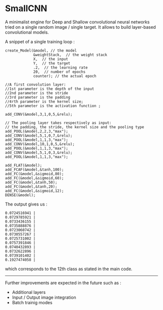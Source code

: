 # SmallCNN

A minimalist engine for Deep and Shallow convolutional neural networks tried on a single random image / single target. It allows to build layer-based convolutional models.

A snippet of a single training loop :



    create_Model(&model, // the model
                 &weightStack,  // the weight stack
                 X,  // the input
                 Y,  // the target
                 .2,  // the learning rate
                 20,  // number of epochs
                 counter); // the actual epoch
                 
    //A first convolution layer:
    //1st parameter is the depth of the input
    //2nd parameter is the stride
    //3rd parameter is the padding
    //4rth parameter is the kernel size;
    //5th parameter is the activation function ;

    add_CONV(&model,3,1,0,5,&relu);

    // The pooling layer takes respectively as input:
    // the padding, the stride, the kernel size and the pooling type
    add_POOL(&model,2,2,3,"max");
    add_CONV(&model,5,1,0,7,&relu);
    add_POOL(&model,1,1,3,"max");
    add_CONV(&model,10,1,0,5,&relu);
    add_POOL(&model,1,1,3,"max");
    add_CONV(&model,5,1,0,3,&relu);
    add_POOL(&model,1,1,3,"max");

    add_FLAT(&model);
    add_FCAF(&model,&tanh,100);
    add_FC(&model,&sigmoid,80);
    add_FC(&model,&sigmoid,60);
    add_FC(&model,&tanh,50);
    add_FC(&model,&tanh,20);
    add_FC(&model,&sigmoid,12);
    DENSE(&model);
    

The output gives us :

    0.0724516941 |
    0.0729785921 |
    0.0733436155 |
    0.0735888876 |
    0.0723060742 |
    0.0730557267 |
    0.0725731002 |
    0.0757391846 |
    0.0740432893 |
    0.0732622896 |
    0.0739101402 |
    0.1927474058 |
    
which corresponds to the 12th class as stated in the main code.

---

Further improvements are expected in the future such as :
* Additional layers
* Input / Output image integration
* Batch trainig modes
